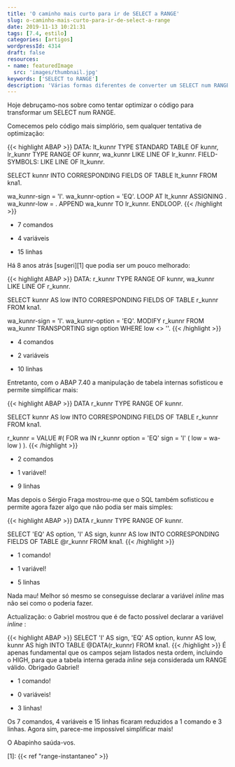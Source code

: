 ```yaml
---
title: 'O caminho mais curto para ir de SELECT a RANGE'
slug: o-caminho-mais-curto-para-ir-de-select-a-range
date: 2019-11-13 10:21:31
tags: [7.4, estilo]
categories: [artigos]
wordpressId: 4314
draft: false
resources:
- name: featuredImage
  src: 'images/thumbnail.jpg'
keywords: ['SELECT to RANGE']
description: 'Várias formas diferentes de converter um SELECT num RANGE. Da pior com 15 linhas e 7 comandos à melhor com apenas 5 linhas e 1 comando.'
---
```

Hoje debruçamo-nos sobre como tentar optimizar o código para transformar um SELECT num RANGE.

<!--more-->

Comecemos pelo código mais simplório, sem qualquer tentativa de optimização:

{{< highlight ABAP >}}
DATA: lt_kunnr TYPE STANDARD TABLE OF kunnr,
        lr_kunnr TYPE RANGE OF kunnr,
        wa_kunnr LIKE LINE OF lr_kunnr.
FIELD-SYMBOLS: <kunnr> LIKE LINE OF lt_kunnr.

SELECT kunnr
  INTO CORRESPONDING FIELDS OF TABLE lt_kunnr
  FROM kna1.

wa_kunnr-sign = 'I'.
wa_kunnr-option = 'EQ'.
LOOP AT lt_kunnr ASSIGNING <kunnr>.
  wa_kunnr-low = <kunnr>.
  APPEND wa_kunnr TO lr_kunnr.
ENDLOOP.
{{< /highlight >}}

  * 7 comandos

  * 4 variáveis

  * 15 linhas

Há 8 anos atrás [sugeri][1] que podia ser um pouco melhorado:

{{< highlight ABAP >}}
DATA: r_kunnr TYPE RANGE OF kunnr,
      wa_kunnr LIKE LINE OF r_kunnr.

SELECT kunnr AS low
  INTO CORRESPONDING FIELDS OF TABLE r_kunnr
  FROM kna1.

wa_kunnr-sign = 'I'.
wa_kunnr-option = 'EQ'.
MODIFY r_kunnr FROM wa_kunnr TRANSPORTING sign option WHERE low <> ''.
{{< /highlight >}}

  * 4 comandos

  * 2 variáveis

  * 10 linhas

Entretanto, com o ABAP 7.40 a manipulação de tabela internas sofisticou e permite simplificar mais:

{{< highlight ABAP >}}
DATA r_kunnr TYPE RANGE OF kunnr.

SELECT kunnr AS low
INTO CORRESPONDING FIELDS OF TABLE r_kunnr
FROM kna1.

r_kunnr = VALUE #( FOR wa IN r_kunnr
                   option = 'EQ' sign = 'I'
                   ( low = wa-low ) ).
{{< /highlight >}}

  * 2 comandos

  * 1 variável!

  * 9 linhas

Mas depois o Sérgio Fraga mostrou-me que o SQL também sofisticou e permite agora fazer algo que não podia ser mais simples:

{{< highlight ABAP >}}
DATA r_kunnr TYPE RANGE OF kunnr.

SELECT 'EQ' AS option, 'I' AS sign, kunnr AS low
INTO CORRESPONDING FIELDS OF TABLE @r_kunnr
FROM kna1.
{{< /highlight >}}

  * 1 comando!

  * 1 variável!

  * 5 linhas

Nada mau! Melhor só mesmo se conseguisse declarar a variável _inline_ mas não sei como o poderia fazer.

Actualização: o Gabriel mostrou que é de facto possível declarar a variável _inline_ :

{{< highlight ABAP >}}
SELECT 'I' AS sign, 'EQ' AS option, kunnr AS low, kunnr AS high
INTO TABLE @DATA(r_kunnr)
FROM kna1.
{{< /highlight >}}
É apenas fundamental que os campos sejam listados nesta ordem, incluindo o HIGH, para que a tabela interna gerada _inline_ seja considerada um RANGE válido. Obrigado Gabriel!

  * 1 comando!

  * 0 variáveis!

  * 3 linhas!

Os 7 comandos, 4 variáveis e 15 linhas ficaram reduzidos a 1 comando e 3 linhas. Agora sim, parece-me impossível simplificar mais!

O Abapinho saúda-vos.

   [1]:  {{< ref "range-instantaneo" >}}
